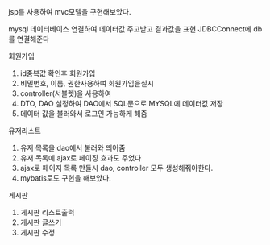jsp를 사용하여 mvc모델을 구현해보았다.

mysql 데이터베이스 연결하여 데이터값 주고받고 결과값을 표현
JDBCConnect에 db를 연결해준다

회원가입
1. id중복값 확인후 회원가입
2. 비밀번호, 이름, 권한사용하여 회원가입을실시
3. controller(서블렛)을 사용하여 
4. DTO, DAO 설정하여 DAO에서 SQL문으로 MYSQL에 데이터값 저장
5. 데이터 값을 불러와서 로그인 가능하게 해줌

유저리스트
1. 유저 목록을 dao에서 불러와 띄어줌
2. 유저 목록에 ajax로 페이징 효과도 주었다
3. ajax로 페이지 목록 만들시 dao, controller 모두 생성해줘야한다.
4.  mybatis로도 구현을 해보았다.

게시판
1.  게시판 리스트출력
2.  게시판 글쓰기
3.  게시판 수정
